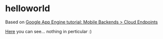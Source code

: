 # helloworld
Based on [Google App Engine tutorial: Mobile Backends > Cloud Endpoints](https://cloud.google.com/appengine/docs/python/endpoints/)

[Here](https://backend-api-turorial.appspot.com/) you can see... nothing in perticular :)
